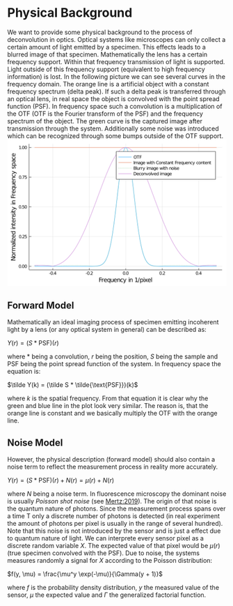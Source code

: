 # Physical Background
We want to provide some physical background to the process of deconvolution in optics.
Optical systems like microscopes can only collect a certain amount of light emitted by a specimen. This effects leads to a blurred image of that specimen.
Mathematically the lens has a certain frequency support. Within that frequency transmission of light is supported.
Light outside of this frequency support (equivalent to high frequency information) is lost.
In the following picture we can see several curves in the frequency domain. 
The orange line is a artificial object with a constant frequency spectrum (delta peak).
If such a delta peak is transferred through an optical lens, in real space the object is convolved with the point spread function (PSF). 
In frequency space such a convolution is a multiplication of the OTF (OTF is the Fourier transform of the PSF) and the frequency spectrum of the object.
The green curve is the captured image after transmission through the system. Additionally some noise was introduced which can be recognized through some bumps outside of the
OTF support.
![Frequency spectrum](../assets/ideal_frequencies.png)

## Forward Model 

Mathematically an ideal imaging process of specimen emitting incoherent light by a lens (or any optical system in general) can be described as:

$Y(r) = (S * \text{PSF})(r)$

where $*$ being a convolution, $r$ being the position, $S$ being the sample and $\text{PSF}$ being the point spread function of the system.
In frequency space the equation is:

$\tilde Y(k) = (\tilde S * \tilde{\text{PSF}})(k)$

where $k$ is the spatial frequency. From that equation it is clear why the green and blue line in the plot look very similar. The reason is, that the orange line is constant and we basically multiply the OTF with the orange line. 


## Noise Model
However, the physical description (forward model) should also contain a noise term to reflect the measurement process in reality more accurately. 


$Y(r) = (S * \text{PSF})(r) + N(r) = \mu(r) + N(r)$

where $N$ being a noise term.
In fluorescence microscopy the dominant noise is usually *Poisson shot noise* (see [Mertz:2019](@cite)).
The origin of that noise is the quantum nature of photons. Since the measurement process spans over a time T only a discrete number of photons is detected (in real experiment the amount of photons per pixel is usually in the range of several hundred). Note that this noise is not introduced by the sensor and is just a effect due to quantum nature of light. 
We can interprete every sensor pixel as a discrete random variable $X$. The expected value of that pixel would be $\mu(r)$ (true specimen convolved with the $\text{PSF})$. Due to noise, the systems measures randomly a signal for $X$ according to the Poisson distribution:

$f(y, \mu) = \frac{\mu^y \exp(-\mu)}{\Gamma(y + 1)}$

where $f$ is the probability density distribution, $y$ the measured value of the sensor, $\mu$ the expected value and $\Gamma$ the generalized factorial function.
